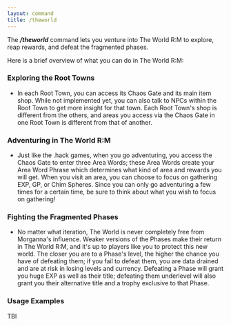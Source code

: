```yaml
---
layout: command
title: /theworld
---
```


The ***/theworld*** command lets you venture into The World R:M to explore, reap rewards, and defeat the fragmented phases. 

Here is a brief overview of what you can do in The World R:M:

### Exploring the Root Towns
- In each Root Town, you can access its Chaos Gate and its main item shop. While not implemented yet, you can also talk to NPCs within the Root Town to get more insight for that town. Each Root Town's shop is different from the others, and areas you access via the Chaos Gate in one Root Town is different from that of another.

### Adventuring in The World R:M
- Just like the .hack games, when you go adventuring, you access the Chaos Gate to enter three Area Words; these Area Words create your Area Word Phrase which determines what kind of area and rewards you will get. When you visit an area, you can choose to focus on gathering EXP, GP, or Chim Spheres. Since you can only go adventuring a few times for a certain time, be sure to think about what you wish to focus on gathering!

### Fighting the Fragmented Phases
- No matter what iteration, The World is never completely free from Morganna's influence. Weaker versions of the Phases make their return in The World R:M, and it's up to players like you to protect this new world. The closer you are to a Phase's level, the higher the chance you have of defeating them; if you fail to defeat them, you are data drained and are at risk in losing levels and currency. Defeating a Phase will grant you huge EXP as well as their title; defeating them underlevel will also grant you their alternative title and a trophy exclusive to that Phase.

### Usage Examples

TBI